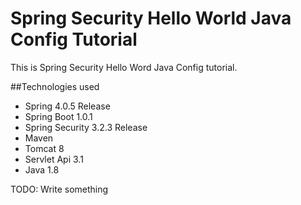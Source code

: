Spring Security Hello World Java Config Tutorial
=====

This is Spring Security Hello Word Java Config tutorial.

##Technologies used

* Spring 4.0.5 Release
* Spring Boot 1.0.1
* Spring Security 3.2.3 Release
* Maven 
* Tomcat 8
* Servlet Api 3.1
* Java 1.8

TODO: Write something
